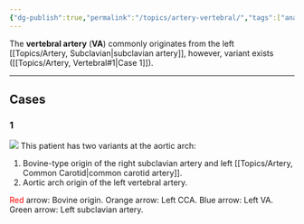 ```yaml
---
{"dg-publish":true,"permalink":"/topics/artery-vertebral/","tags":["anatomy","variant"],"created":"2023-10-21T20:31:09.000-07:00","updated":"2024-01-09T18:32:43.779-08:00"}
---
```



The **vertebral artery** (**VA**) commonly originates from the left [[Topics/Artery, Subclavian\|subclavian artery]], however, variant exists ([[Topics/Artery, Vertebral#1\|Case 1]]).

---

## Cases

### 1

![](https://i.imgur.com/rItcCIF.jpg)
This patient has two variants at the aortic arch:
1. Bovine-type origin of the right subclavian artery and left [[Topics/Artery, Common Carotid\|common carotid artery]].
2. Aortic arch origin of the left vertebral artery.

<span style="color:red">Red</span> arrow: Bovine origin.
Orange arrow: Left CCA.
Blue arrow: Left VA.
Green arrow: Left subclavian artery.
